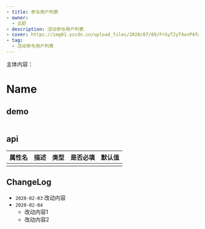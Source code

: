 ```yaml
---
- title: 参与用户列表
- owner:
  - 云舒
- description: 活动参与用户列表
- cover: https://img01.yzcdn.cn/upload_files/2020/07/09/FrGyT2yT4xnP4fwBYUdT8x5vLytp.png
- tag:
  - 活动参与用户列表
---
```

主体内容：
# Name
## demo
```jsx
```
## api
| 属性名  | 描述                 | 类型                                                  | 是否必填 | 默认值               |
| ------ | ------------------- | ---------------------------------------------------- | ------- | ------------------- |
|        |                     |                                                      |         |                     |

## ChangeLog
- `2020-02-03` 改动内容
- `2020-02-04`
  - 改动内容1
  - 改动内容2

